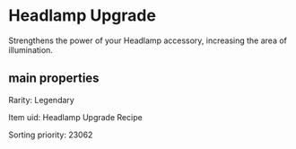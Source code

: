 # Headlamp Upgrade

Strengthens the power of your Headlamp accessory, increasing the area of illumination.

## main properties

Rarity: Legendary

Item uid: Headlamp Upgrade Recipe

Sorting priority: 23062